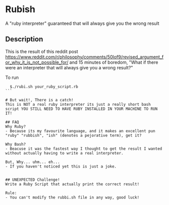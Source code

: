 # Rubish

A "ruby interpreter" guaranteed that will always give you the wrong result

## Description
This is the result of this reddit post https://www.reddit.com/r/philosophy/comments/50lof9/revised_argument_for_why_it_is_not_possible_for/ and 15 minutes of boredom, "What if there were an interpreter that will always give you a wrong result?"

To run
  ````
    $./rubi.sh your_ruby_script.rb
  ```

# But wait!, There is a catch!
This is NOT a real ruby interpreter its just a really short bash script YOU STILL NEED TO HAVE RUBY INSTALLED IN YOUR MACHINE TO RUN IT!

## FAQ
Why Ruby?
- Because its my favourite language, and it makes an excellent pun "ruby" "rubbish", "ish" (denotes a pejorative term), get it?

Why Bash?
- Beacuse it was the fastest way I thought to get the result I wanted without actually having to write a real interpreter.

But, Why... uhm... eh... 
- If you haven't noticed yet this is just a joke.


## UNEXPECTED Challenge!
Write a Ruby Script that actually print the correct result!

Rule:
- You can't modify the rubbi.sh file in any way, good luck!
